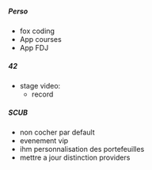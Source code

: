 ##### Perso

- fox coding
- App courses
- App FDJ

##### 42
- stage video:
	- record
##### SCUB

- non cocher par default
- evenement vip
- ihm personnalisation des portefeuilles
- mettre a jour distinction providers
